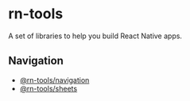 # rn-tools

A set of libraries to help you build React Native apps.

## Navigation

- [@rn-tools/navigation](packages/navigation/readme.md)
- [@rn-tools/sheets](packages/sheets/readme.md)
